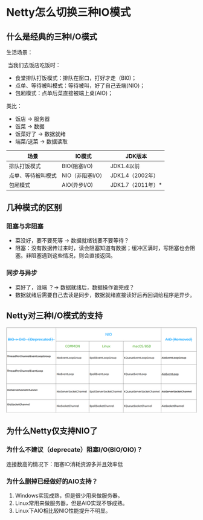 # Netty怎么切换三种IO模式

## 什么是经典的三种I/O模式

生活场景：

​        当我们去饭店吃饭时：

* 食堂排队打饭模式：排队在窗口，打好才走（BI0)；
* 点单、等待被叫模式：等待被叫，好了自己去端(NIO)；
* 包厢模式：点单后菜直接被端上桌(AIO)；

类比：

* 饭店 -> 服务器
* 饭菜 -> 数据
* 饭菜好了 -> 数据就绪
* 端菜/送菜 -> 数据读取



| 场景               | IO模式           | JDK版本           |
| ------------------ | ---------------- | ----------------- |
| 排队打饭模式       | BIO(阻塞I/O)     | JDK1.4以前        |
| 点单、等待被叫模式 | NIO（非阻塞I/O） | JDK1.4（2002年）  |
| 包厢模式           | AIO(异步I/O)     | JDK1.7（2011年）* |



## 几种模式的区别

### 阻塞与非阻塞

* 菜没好，要不要死等  -> 数据就绪钱要不要等待？
* 阻塞：没有数据传过来时，读会阻塞知道有数据；缓冲区满时，写阻塞也会阻塞。非阻塞遇到这些情况，则会直接返回。

### 同步与异步

* 菜好了，谁端 ？-> 数据就绪后，数据操作谁完成？
* 数据就绪后需要自己去读是同步，数据就绪直接读好后再回调给程序是异步。 

## Netty对三种I/O模式的支持

![](./imgs/kindofio/1.png)

## 为什么Netty仅支持NIO了

### 为什么不建议（deprecate）阻塞I/O(BIO/OIO)？

连接数高的情况下：阻塞IO消耗资源多并且效率低

### 为什么删掉已经做好的AIO支持？

1. Windows实现成熟，但是很少用来做服务器。
2. Linux常用来做服务器，但是AIO实现不够成熟。
3. Linux下AIO相比较NIO性能提升不明显。

